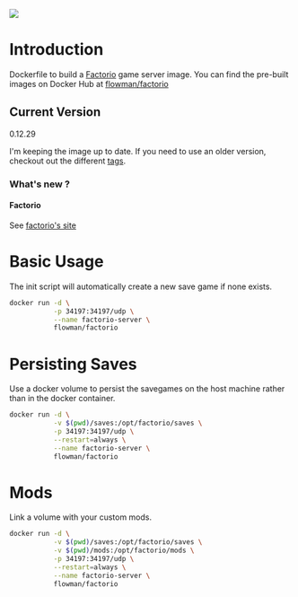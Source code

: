 [![](https://badge.imagelayers.io/flowman/factorio:latest.svg)](https://imagelayers.io/?images=carloe/flowman/factorio:latest 'Get your own badge on imagelayers.io')

# Introduction

Dockerfile to build a [Factorio](https://www.factorio.com) game server image. You can find the pre-built images on Docker Hub at [flowman/factorio](https://hub.docker.com/r/flowman/factorio/)

## Current Version
0.12.29

I'm keeping the image up to date. If you need to use an older version, checkout out the different [tags](https://hub.docker.com/r/flowman/factorio/tags/).
### What's new ?
#### Factorio
See [factorio's site](http://www.factorio.com)

# Basic Usage

The init script will automatically create a new save game if none exists. 

```bash
docker run -d \
           -p 34197:34197/udp \
           --name factorio-server \
           flowman/factorio
```

# Persisting Saves

Use a docker volume to persist the savegames on the host machine rather than in the docker container.

```bash
docker run -d \
           -v $(pwd)/saves:/opt/factorio/saves \
           -p 34197:34197/udp \
           --restart=always \
           --name factorio-server \
           flowman/factorio 
```

# Mods

Link a volume with your custom mods.

```bash
docker run -d \
           -v $(pwd)/saves:/opt/factorio/saves \
           -v $(pwd)/mods:/opt/factorio/mods \
           -p 34197:34197/udp \
           --restart=always \
           --name factorio-server \
           flowman/factorio 
```